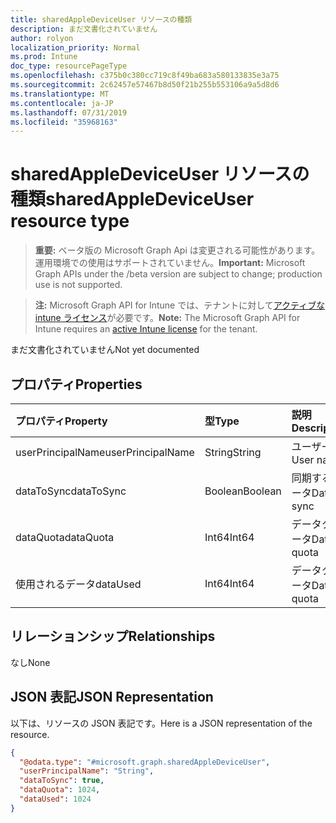 ```yaml
---
title: sharedAppleDeviceUser リソースの種類
description: まだ文書化されていません
author: rolyon
localization_priority: Normal
ms.prod: Intune
doc_type: resourcePageType
ms.openlocfilehash: c375b0c380cc719c8f49ba683a580133835e3a75
ms.sourcegitcommit: 2c62457e57467b8d50f21b255b553106a9a5d8d6
ms.translationtype: MT
ms.contentlocale: ja-JP
ms.lasthandoff: 07/31/2019
ms.locfileid: "35968163"
---
```

# <a name="sharedappledeviceuser-resource-type"></a><span data-ttu-id="77cb8-103">sharedAppleDeviceUser リソースの種類</span><span class="sxs-lookup"><span data-stu-id="77cb8-103">sharedAppleDeviceUser resource type</span></span>

> <span data-ttu-id="77cb8-104">**重要:** ベータ版の Microsoft Graph Api は変更される可能性があります。運用環境での使用はサポートされていません。</span><span class="sxs-lookup"><span data-stu-id="77cb8-104">**Important:** Microsoft Graph APIs under the /beta version are subject to change; production use is not supported.</span></span>

> <span data-ttu-id="77cb8-105">**注:** Microsoft Graph API for Intune では、テナントに対して[アクティブな intune ライセンス](https://go.microsoft.com/fwlink/?linkid=839381)が必要です。</span><span class="sxs-lookup"><span data-stu-id="77cb8-105">**Note:** The Microsoft Graph API for Intune requires an [active Intune license](https://go.microsoft.com/fwlink/?linkid=839381) for the tenant.</span></span>

<span data-ttu-id="77cb8-106">まだ文書化されていません</span><span class="sxs-lookup"><span data-stu-id="77cb8-106">Not yet documented</span></span>

## <a name="properties"></a><span data-ttu-id="77cb8-107">プロパティ</span><span class="sxs-lookup"><span data-stu-id="77cb8-107">Properties</span></span>
|<span data-ttu-id="77cb8-108">プロパティ</span><span class="sxs-lookup"><span data-stu-id="77cb8-108">Property</span></span>|<span data-ttu-id="77cb8-109">型</span><span class="sxs-lookup"><span data-stu-id="77cb8-109">Type</span></span>|<span data-ttu-id="77cb8-110">説明</span><span class="sxs-lookup"><span data-stu-id="77cb8-110">Description</span></span>|
|:---|:---|:---|
|<span data-ttu-id="77cb8-111">userPrincipalName</span><span class="sxs-lookup"><span data-stu-id="77cb8-111">userPrincipalName</span></span>|<span data-ttu-id="77cb8-112">String</span><span class="sxs-lookup"><span data-stu-id="77cb8-112">String</span></span>|<span data-ttu-id="77cb8-113">ユーザー名</span><span class="sxs-lookup"><span data-stu-id="77cb8-113">User name</span></span>|
|<span data-ttu-id="77cb8-114">dataToSync</span><span class="sxs-lookup"><span data-stu-id="77cb8-114">dataToSync</span></span>|<span data-ttu-id="77cb8-115">Boolean</span><span class="sxs-lookup"><span data-stu-id="77cb8-115">Boolean</span></span>|<span data-ttu-id="77cb8-116">同期するデータ</span><span class="sxs-lookup"><span data-stu-id="77cb8-116">Data to sync</span></span>|
|<span data-ttu-id="77cb8-117">dataQuota</span><span class="sxs-lookup"><span data-stu-id="77cb8-117">dataQuota</span></span>|<span data-ttu-id="77cb8-118">Int64</span><span class="sxs-lookup"><span data-stu-id="77cb8-118">Int64</span></span>|<span data-ttu-id="77cb8-119">データクォータ</span><span class="sxs-lookup"><span data-stu-id="77cb8-119">Data quota</span></span>|
|<span data-ttu-id="77cb8-120">使用されるデータ</span><span class="sxs-lookup"><span data-stu-id="77cb8-120">dataUsed</span></span>|<span data-ttu-id="77cb8-121">Int64</span><span class="sxs-lookup"><span data-stu-id="77cb8-121">Int64</span></span>|<span data-ttu-id="77cb8-122">データクォータ</span><span class="sxs-lookup"><span data-stu-id="77cb8-122">Data quota</span></span>|

## <a name="relationships"></a><span data-ttu-id="77cb8-123">リレーションシップ</span><span class="sxs-lookup"><span data-stu-id="77cb8-123">Relationships</span></span>
<span data-ttu-id="77cb8-124">なし</span><span class="sxs-lookup"><span data-stu-id="77cb8-124">None</span></span>

## <a name="json-representation"></a><span data-ttu-id="77cb8-125">JSON 表記</span><span class="sxs-lookup"><span data-stu-id="77cb8-125">JSON Representation</span></span>
<span data-ttu-id="77cb8-126">以下は、リソースの JSON 表記です。</span><span class="sxs-lookup"><span data-stu-id="77cb8-126">Here is a JSON representation of the resource.</span></span>
<!-- {
  "blockType": "resource",
  "@odata.type": "microsoft.graph.sharedAppleDeviceUser"
}
-->
``` json
{
  "@odata.type": "#microsoft.graph.sharedAppleDeviceUser",
  "userPrincipalName": "String",
  "dataToSync": true,
  "dataQuota": 1024,
  "dataUsed": 1024
}
```






